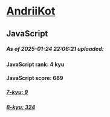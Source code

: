 # [AndriiKot](https://www.codewars.com/users/AndriiKot) 

## JavaScript

##### As of 2025-01-24 22:06:21 uploaded:

#### JavaScript rank: 4 kyu

#### JavaScript score: 689

##### [7-kyu: 9](https://github.com/AndriiKot/JavaScript__CodeWars/tree/main/kyu-7)

##### [8-kyu: 324](https://github.com/AndriiKot/JavaScript__CodeWars/tree/main/kyu-8)

